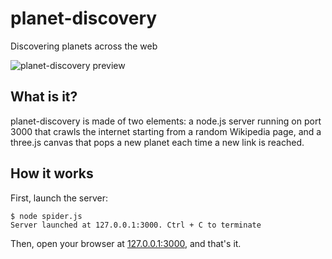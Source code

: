 # planet-discovery
Discovering planets across the web

![planet-discovery preview](http://i.imgur.com/HnBRys4.png)

## What is it?

planet-discovery is made of two elements: a node.js server
running on port 3000 that crawls the internet starting from
a random Wikipedia page, and a three.js canvas that pops a new
planet each time a new link is reached.

## How it works

First, launch the server:

    $ node spider.js
    Server launched at 127.0.0.1:3000. Ctrl + C to terminate

Then, open your browser at [127.0.0.1:3000](http://127.0.0.1:3000), and that's it.
